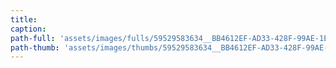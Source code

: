 ```yaml
---
title:
caption:
path-full: 'assets/images/fulls/59529583634__BB4612EF-AD33-428F-99AE-1EFB8DE275B3.jpg'
path-thumb: 'assets/images/thumbs/59529583634__BB4612EF-AD33-428F-99AE-1EFB8DE275B3.jpg'
---
```

